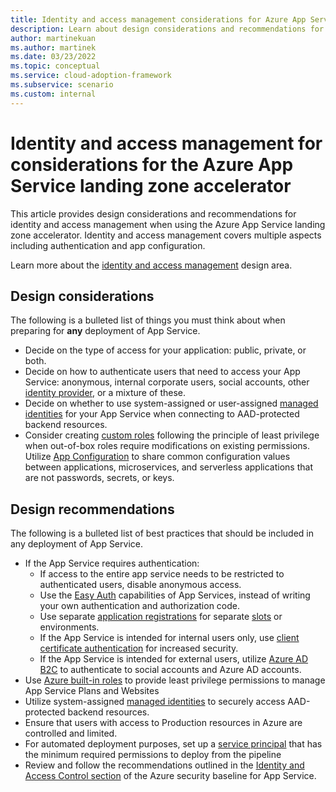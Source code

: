 ```yaml
---
title: Identity and access management considerations for Azure App Service
description: Learn about design considerations and recommendations for identity and access management in the Azure App Service landing zone accelerator.
author: martinekuan
ms.author: martinek
ms.date: 03/23/2022
ms.topic: conceptual
ms.service: cloud-adoption-framework
ms.subservice: scenario
ms.custom: internal
---
```


# Identity and access management for considerations for the Azure App Service landing zone accelerator

This article provides design considerations and recommendations for identity and access management when using the Azure App Service landing zone accelerator. Identity and access management covers multiple aspects including authentication and app configuration.

Learn more about the [identity and access management](../../../ready/landing-zone/design-area/identity-access.md) design area.

## Design considerations

The following is a bulleted list of things you must think about when preparing for **any** deployment of App Service.

- Decide on the type of access for your application: public, private, or both.
- Decide on how to authenticate users that need to access your App Service: anonymous, internal corporate users, social accounts, other [identity provider](/azure/app-service/overview-managed-identity?tabs=dotnet), or a mixture of these.
- Decide on whether to use system-assigned or user-assigned [managed identities](/azure/app-service/overview-managed-identity?tabs=dotnet) for your App Service when connecting to AAD-protected backend resources.
- Consider creating [custom roles](/azure/active-directory/roles/custom-create) following the principle of least privilege when out-of-box roles require modifications on existing permissions. Utilize [App Configuration](/azure/architecture/solution-ideas/articles/appconfig-key-vault) to share common configuration values between applications, microservices, and serverless applications that are not passwords, secrets, or keys.

## Design recommendations

The following is a bulleted list of best practices that should be included in any deployment of App Service.

- If the App Service requires authentication:
  - If access to the entire app service needs to be restricted to authenticated users, disable anonymous access.
  - Use the [Easy Auth](/azure/app-service/overview-authentication-authorization) capabilities of App Services, instead of writing your own authentication and authorization code.
  - Use separate [application registrations](/azure/active-directory/develop/quickstart-register-app) for separate [slots](/azure/app-service/deploy-staging-slots) or environments.
  - If the App Service is intended for internal users only, use [client certificate authentication](/azure/app-service/deploy-staging-slots) for increased security.
  - If the App Service is intended for external users, utilize [Azure AD B2C](/azure/active-directory-b2c/overview) to authenticate to social accounts and Azure AD accounts.
- Use [Azure built-in roles](/azure/role-based-access-control/built-in-roles#web-plan-contributor) to provide least privilege permissions to manage App Service Plans and Websites
- Utilize system-assigned [managed identities](/azure/app-service/overview-managed-identity?tabs=dotnet) to securely access AAD-protected backend resources.
- Ensure that users with access to Production resources in Azure are controlled and limited.
- For automated deployment purposes, set up a [service principal](/azure/active-directory/develop/app-objects-and-service-principals) that has the minimum required permissions to deploy from the pipeline
- Review and follow the recommendations outlined in the [Identity and Access Control section](/security/benchmark/azure/baselines/app-service-security-baseline?toc=/azure/app-service/toc.json#identity-and-access-control) of the Azure security baseline for App Service.
